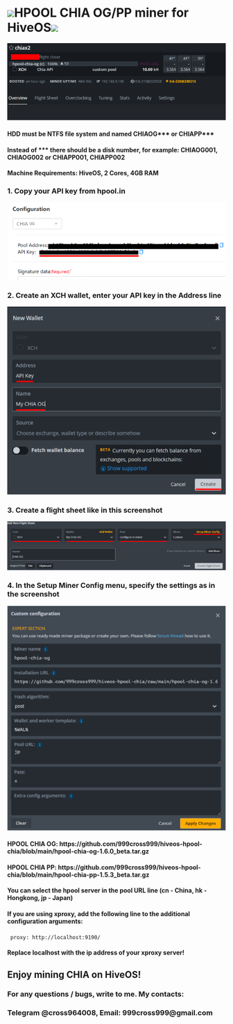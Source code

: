 <h1><img src="https://ok12static.oktacdn.com/fs/bco/1/fs0w9b1ctg3vgmK2n5d6" width="150">HPOOL CHIA OG/PP miner for HiveOS<img src="!https://encrypted-tbn0.gstatic.com/images?q=tbn:ANd9GcQ757CjA-Zt6ltQK4gp-Abbm3-j3-Mw3xQZkA&usqp=CAU" width="150"></h1>
<img src="https://github.com/999cross999/hiveos-hpool-chia/raw/main/screenshot-hive-5.png" width="710">
<h4>HDD must be NTFS file system and named CHIAOG*** or CHIAPP***</h4>
<h4>Instead of *** there should be a disk number, for example: CHIAOG001, CHIAOG002 or CHIAPP001, CHIAPP002</h4>
<h4>Machine Requirements: HiveOS, 2 Cores, 4GB RAM</h4>
<h3>1. Copy your API key from hpool.in </h4>
<img src="https://github.com/999cross999/hiveos-hpool-chia/raw/main/screenshot-hive-1.png">
<h3>2. Create an XCH wallet, enter your API key in the Address line </h4>
<img src="https://github.com/999cross999/hiveos-hpool-chia/raw/main/screenshot-hive-2.png">
<h3>3. Create a flight sheet like in this screenshot </h4>
<img src="https://github.com/999cross999/hiveos-hpool-chia/raw/main/screenshot-hive-3.png">
<h3>4. In the Setup Miner Config menu, specify the settings as in the screenshot </h4>
<img src="https://github.com/999cross999/hiveos-hpool-chia/raw/main/screenshot-hive-4.png">
<h4> HPOOL CHIA OG: https://github.com/999cross999/hiveos-hpool-chia/blob/main/hpool-chia-og-1.6.0_beta.tar.gz</h6>
<h4> HPOOL CHIA PP: https://github.com/999cross999/hiveos-hpool-chia/blob/main/hpool-chia-pp-1.5.3_beta.tar.gz</h6>
<h4>You can select the hpool server in the pool URL line (cn - China, hk - Hongkong, jp - Japan)</h4>
<h4>If you are using xproxy, add the following line to the additional configuration arguments:</h4>
<code> proxy: http://localhost:9190/ </code>
<h4>Replace localhost with the ip address of your xproxy server!</h4>
<h2>Enjoy mining CHIA on HiveOS! </h2>
<h3>For any questions / bugs, write to me. My contacts:</h3>
<h3>Telegram @cross964008, Email: 999cross999@gmail.com</h3>
